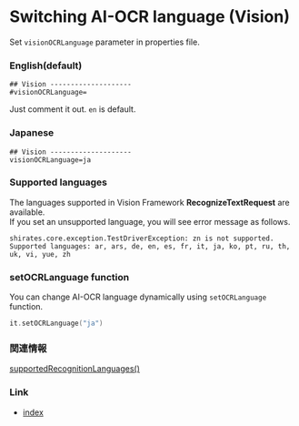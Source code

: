 # Switching AI-OCR language (Vision)

Set `visionOCRLanguage` parameter in properties file.

### English(default)

```properties
## Vision --------------------
#visionOCRLanguage=
```

Just comment it out. `en` is default.

### Japanese

```properties
## Vision --------------------
visionOCRLanguage=ja
```

### Supported languages

The languages supported in Vision Framework **RecognizeTextRequest** are available.<br>
If you set an unsupported language, you will see error message as follows.

```
shirates.core.exception.TestDriverException: zn is not supported. Supported languages: ar, ars, de, en, es, fr, it, ja, ko, pt, ru, th, uk, vi, yue, zh
```

### setOCRLanguage function

You can change AI-OCR language dynamically using `setOCRLanguage` function.

```kotlin
it.setOCRLanguage("ja")
```

### 関連情報

[supportedRecognitionLanguages()](https://developer.apple.com/documentation/vision/vnrecognizetextrequest/supportedrecognitionlanguages())

### Link

- [index](../../../index.md)
